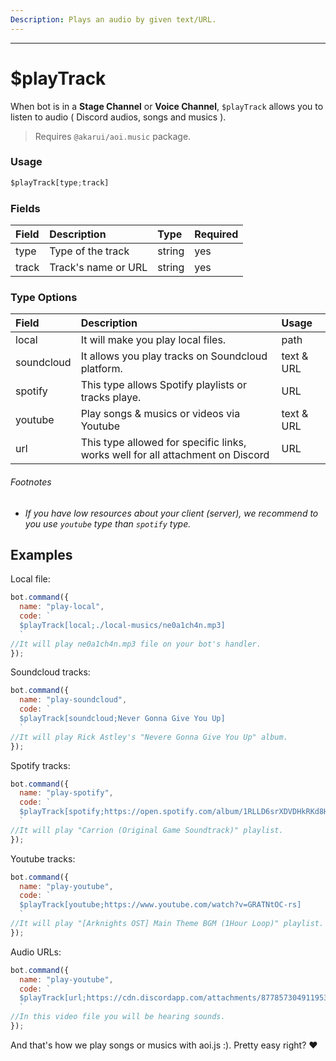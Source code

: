 ```yaml
---
Description: Plays an audio by given text/URL.
---
```

<hr>

# $playTrack

When bot is in a **Stage Channel** or **Voice Channel**, `$playTrack` allows you to listen to audio ( Discord audios, songs and musics ).

> Requires `@akarui/aoi.music` package.

### Usage 
```js
$playTrack[type;track]
```
### Fields
| Field | Description | Type | Required |
| :--- | :--- | :--- | :--- |
| type | Type of the track | string | yes |
| track | Track's name or URL | string | yes |


### Type Options
| Field | Description | Usage |
| :--- | :--- | :--- |
| local | It will make you play local files. | path |
| soundcloud | It allows you play tracks on Soundcloud platform. | text & URL |
| spotify | This type allows Spotify playlists or tracks playe. | URL |
| youtube | Play songs & musics or videos via Youtube | text & URL |
| url | This type allowed for specific links, works well for all attachment on Discord | URL |

###### Footnotes
* *If you have low resources about your client (server), we recommend to you use `youtube` type than `spotify` type.*

## Examples
Local file:
```js
bot.command({
  name: "play-local",
  code: `
  $playTrack[local;./local-musics/ne0a1ch4n.mp3]
  `
//It will play ne0a1ch4n.mp3 file on your bot's handler.
});
```
Soundcloud tracks:
```js
bot.command({
  name: "play-soundcloud",
  code: `
  $playTrack[soundcloud;Never Gonna Give You Up]
  `
//It will play Rick Astley's "Nevere Gonna Give You Up" album.
});
```
Spotify tracks:
```js
bot.command({
  name: "play-spotify",
  code: `
  $playTrack[spotify;https://open.spotify.com/album/1RLLD6srXDVDHkRKd8HfaM?si=h51ooGfFRryIelumMIaI9w&utm_source=native-share-menu]
  `
//It will play "Carrion (Original Game Soundtrack)" playlist.
});
```
Youtube tracks:
```js
bot.command({
  name: "play-youtube",
  code: `
  $playTrack[youtube;https://www.youtube.com/watch?v=GRATNtOC-rs]
  `
//It will play "[Arknights OST] Main Theme BGM (1Hour Loop)" playlist. You can also text instead inserting link :)
});
```
Audio URLs:
```js
bot.command({
  name: "play-youtube",
  code: `
  $playTrack[url;https://cdn.discordapp.com/attachments/877857304911953930/969282303887028264/9F004493-A7F6-4B3B-8FC1-CC9812DC6621.mov]
  `
//In this video file you will be hearing sounds.
});
```

And that's how we play songs or musics with aoi.js :). Pretty easy right? ♥ 
